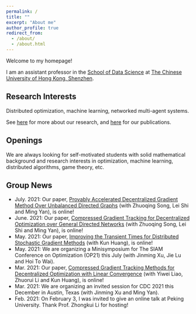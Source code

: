 ```yaml
---
permalink: /
title: ""
excerpt: "About me"
author_profile: true
redirect_from: 
  - /about/
  - /about.html
---
```


Welcome to my homepage!

I am an assistant professor in the [School of Data Science](https://sds.cuhk.edu.cn/) at [The Chinese University of Hong Kong, Shenzhen](https://www.cuhk.edu.cn/).

Research Interests
---
Distributed optimization, machine learning, networked multi-agent systems.

See [here](https://pu-shi.github.io/lab/) for more about our research, and [here](https://pu-shi.github.io/publications/) for our publications.

Openings
---
We are always looking for self-motivated students with solid mathematical background and research interests in optimization, machine learning, distributed algorithms, game theory, etc.


Group News
---
* July. 2021: Our paper, [Provably Accelerated Decentralized Gradient Method Over Unbalanced Directed Graphs](https://arxiv.org/pdf/2107.12065.pdf) (with Zhuoqing Song, Lei Shi and Ming Yan), is online!
* June. 2021: Our paper, [Compressed Gradient Tracking for Decentralized Optimization over General Directed Networks](https://arxiv.org/pdf/2106.07243.pdf) (with Zhuoqing Song, Lei Shi and Ming Yan), is online!
* May. 2021: Our paper, [Improving the Transient Times for Distributed Stochastic Gradient Methods](https://arxiv.org/pdf/2105.04851.pdf) (with Kun Huang), is online!
* May. 2021: We are organizing a Minisymposium for The SIAM Conference on Optimization (OP21) this July (with Jinming Xu, Jie Lu and Hoi To Wai).
* Mar. 2021: Our paper, [Compressed Gradient Tracking Methods for Decentralized Optimization with Linear Convergence](https://arxiv.org/pdf/2103.13748.pdf) (with Yiwei Liao, Zhuorui Li and Kun Huang), is online!
* Mar. 2021: We are organizing an invited session for CDC 2021 this December in Austin, Texas (with Jinming Xu and Ming Yan).
* Feb. 2021: On February 3, I was invited to give an online talk at Peking University. Thank Prof. Zhongkui Li for hosting!
